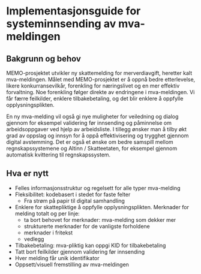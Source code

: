 # Implementasjonsguide for systeminnsending av mva-meldingen

## Bakgrunn og behov

MEMO-prosjektet utvikler ny skattemelding for merverdiavgift, heretter kalt mva-meldingen. Målet med MEMO-prosjektet er å oppnå bedre etterlevelse, likere konkurransevilkår, forenkling for næringslivet og en mer effektiv forvaltning. Noe forenkling følger direkte av endringene i mva-meldingen. Vi får færre feilkilder, enklere tilbakebetaling, og det blir enklere å oppfylle opplysningsplikten.

En ny mva-melding vil også gi nye muligheter for veiledning og dialog gjennom for eksempel validering før innsending og påminnelse om arbeidsoppgaver ved hjelp av arbeidsliste. I tillegg ønsker man å tilby økt grad av oppslag og innsyn for å oppå effektivisering og trygghet gjennom digital avstemming. Det er også et ønske om bedre samspill mellom regnskapssystemene og Altinn / Skatteetaten, for eksempel gjennom automatisk kvittering til regnskapssystem.

## Hva er nytt

- Felles informasjonsstruktur og regelsett for alle typer mva-melding
- Fleksibilitet: kodebasert i stedet for faste felter
  - Fra strøm på papir til digital samhandling
- Enklere for skattepliktige å oppfylle opplysningsplikten. Merknader for melding totalt og per linje:
  - ta bort behovet for merknader: mva-melding som dekker mer
  - strukturerte merknader for de vanligste forholdene
  - merknader i fritekst
  - vedlegg
- Tilbakebetaling: mva-pliktig kan oppgi KID for tilbakebetaling
- Tatt bort feilkilder gjennom validering før innsending
- Hver melding får unik identifikator
- Oppsett/visuell fremstilling av mva-meldingen
